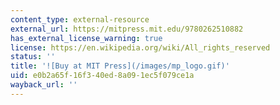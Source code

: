 ```yaml
---
content_type: external-resource
external_url: https://mitpress.mit.edu/9780262510882
has_external_license_warning: true
license: https://en.wikipedia.org/wiki/All_rights_reserved
status: ''
title: '![Buy at MIT Press](/images/mp_logo.gif)'
uid: e0b2a65f-16f3-40ed-8a09-1ec5f079ce1a
wayback_url: ''
---
```

